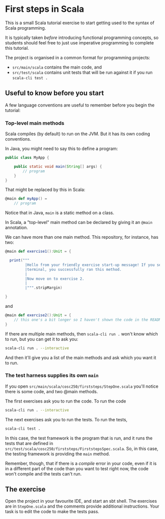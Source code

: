 # First steps in Scala

This is a small Scala tutorial exercise to start getting used to the syntax of Scala programming.

It is typically taken *before* introducing functional programming concepts, so students should feel free to just use imperative programming to complete this tutorial.

The project is organised in a common format for programming projects: 

* `src/main/scala` contains the main code, and 
* `src/test/scala` contains unit tests that will be run against it if you run `scala-cli test .` 

## Useful to know before you start

A few language conventions are useful to remember before you begin the tutorial:

### Top-level main methods

Scala compiles (by default) to run on the JVM. But it has its own coding conventions.

In Java, you might need to say this to define a program:

```java
public class MyApp {

    public static void main(String[] args) {
        // program
    }
}
```

That might be replaced by this in Scala:

```scala
@main def myApp() = 
    // program
```

Notice that in Java, `main` is a static method on a class. 

In Scala, a "top-level" main method can be declared by giving it an `@main` annotation.

We can have more than one main method. This repository, for instance, has two:

```scala
@main def exercise1():Unit = {

  print("""
         |Hello from your friendly exercise start-up message! If you see this message printed at the 
         |terminal, you successfully ran this method.
         |
         |Now move on to exercise 2.
         |
         |""".stripMargin)

}
```

and 

```scala
@main def exercise2():Unit = {
    // this one's a bit longer so I haven't shown the code in the README
}
```

If there are multiple main methods, then `scala-cli run .` won't know which to run, but you can get it to ask you:

```sh
scala-cli run . --interactive
```

And then it'll give you a list of the main methods and ask which you want it to run.

### The test harness supplies its own `main`

If you open `src/main/scala/cosc250/firststeps/StepOne.scala` you'll notice there is some code, and two @main methods.

The first exercises ask you to run the code. To run the code

```sh
scala-cli run . --interactive
```

The next exercises ask you to run the tests. To run the tests, 

```sh
scala-cli test .
```

In this case, the test framework is the program that is run, and it runs the tests that are defined in `src/test/scala/cosc250/firststeps/FirststepsSpec.scala`. So, in this case, the testing framework is providing the `main` method.

Remember, though, that if there is a *compile* error in your code, even if it is in a different part of the code than you want to test right now, the code won't compile and the tests can't run.

## The exercise

Open the project in your favourite IDE, and start an sbt shell. The exercises are in `StepOne.scala` and the comments provide additional instructions. Your task is to edit the code to make the tests pass.